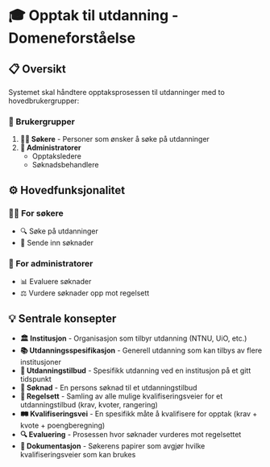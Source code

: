 # 🎓 Opptak til utdanning - Domeneforståelse

## 📋 Oversikt

Systemet skal håndtere opptaksprosessen til utdanninger med to hovedbrukergrupper:

### 👥 Brukergrupper

1. **👨‍🎓 Søkere** - Personer som ønsker å søke på utdanninger
2. **👔 Administratorer**
   - Opptaksledere
   - Søknadsbehandlere

## ⚙️ Hovedfunksjonalitet

### 👨‍🎓 For søkere

- 🔍 Søke på utdanninger
- 📝 Sende inn søknader

### 👔 For administratorer

- 📊 Evaluere søknader
- ⚖️ Vurdere søknader opp mot regelsett

## 💡 Sentrale konsepter

- **🏛️ Institusjon** - Organisasjon som tilbyr utdanning (NTNU, UiO, etc.)
- **📚 Utdanningsspesifikasjon** - Generell utdanning som kan tilbys av flere institusjoner
- **🎯 Utdanningstilbud** - Spesifikk utdanning ved en institusjon på et gitt tidspunkt
- **📄 Søknad** - En persons søknad til et utdanningstilbud
- **📜 Regelsett** - Samling av alle mulige kvalifiseringsveier for et utdanningstilbud (krav, kvoter, rangering)
- **🛤️ Kvalifiseringsvei** - En spesifikk måte å kvalifisere for opptak (krav + kvote + poengberegning)
- **🔍 Evaluering** - Prosessen hvor søknader vurderes mot regelsettet
- **📑 Dokumentasjon** - Søkerens papirer som avgjør hvilke kvalifiseringsveier som kan brukes
